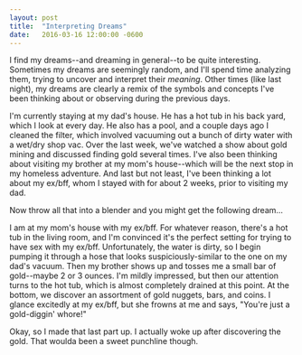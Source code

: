 ```yaml
---
layout: post
title:  "Interpreting Dreams"
date:   2016-03-16 12:00:00 -0600
---
```

I find my dreams--and dreaming in general--to be quite interesting. Sometimes my dreams are seemingly random, and I'll spend time analyzing them, trying to uncover and interpret their *meaning*. Other times (like last night), my dreams are clearly a remix of the symbols and concepts I've been thinking about or observing during the previous days.

I'm currently staying at my dad's house. He has a hot tub in his back yard, which I look at every day. He also has a pool, and a couple days ago I cleaned the filter, which involved vacuuming out a bunch of dirty water with a wet/dry shop vac. Over the last week, we've watched a show about gold mining and discussed finding gold several times. I've also been thinking about visiting my brother at my mom's house--which will be the next stop in my homeless adventure. And last but not least, I've been thinking a lot about my ex/bff, whom I stayed with for about 2 weeks, prior to visiting my dad.

Now throw all that into a blender and you might get the following dream...

I am at my mom's house with my ex/bff. For whatever reason, there's a hot tub in the living room, and I'm convinced it's the perfect setting for trying to have sex with my ex/bff. Unfortunately, the water is dirty, so I begin pumping it through a hose that looks suspiciously-similar to the one on my dad's vacuum. Then my brother shows up and tosses me a small bar of gold--maybe 2 or 3 ounces. I'm mildly impressed, but then our attention turns to the hot tub, which is almost completely drained at this point. At the bottom, we discover an assortment of gold nuggets, bars, and coins. I glance excitedly at my ex/bff, but she frowns at me and says, "You're just a gold-diggin' whore!"

Okay, so I made that last part up. I actually woke up after discovering the gold. That woulda been a sweet punchline though. 
